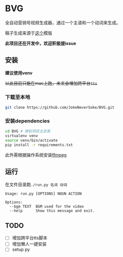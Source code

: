 # BVG

全自动营销号视频生成器，通过一个主语和一个动词来生成。

稿子生成来源于[这个](https://iamazing.cn/page/baidu-style-generator)模版

**此项目还在开发中，欢迎积极提issue**

## 安装

**建议使用venv**

~~以此目前只能在mac上跑，未来会增加跨平台`tts`~~ 

### 下载至本地

```bash
git clone https://github.com/JokeNeverSoke/BVG.git
```

### 安装dependencies

```bash
cd BVG # 换到项目主目录
virtualenv venv
source venv/bin/activate
pip install -r requirements.txt
```

此外需根据操作系统安装[ffmpeg](https://ffmpeg.org/)

## 运行

在文件目录跑`./run.py 名词 动词`

```
Usage: run.py [OPTIONS] NOUN ACTION

Options:
  --bgm TEXT  BGM used for the video
  --help      Show this message and exit.
```

## TODO

- [ ] 增加跨平台tts脚本
- [ ] 增加懒人一键安装
- [ ] setup py
